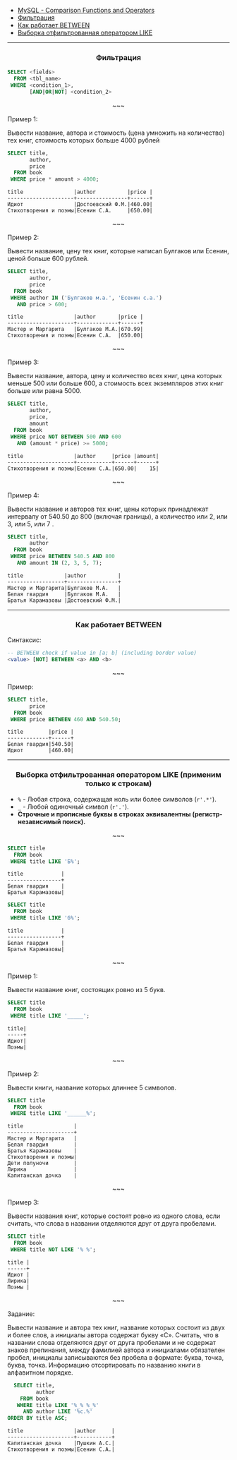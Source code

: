 - [MySQL - Comparison Functions and Operators](https://dev.mysql.com/doc/refman/8.0/en/comparison-operators.html)
- [Фильтрация](#1)
- [Как работает BETWEEN](#2)
- [Выборка отфильтрованная оператором LIKE](#3)

---

<h3 id="1" align="center">Фильтрация</h3>

```sql
SELECT <fields>
  FROM <tbl_name>
 WHERE <condition_1>,
       [AND|OR|NOT] <condition_2>
```

<p align="center">~~~</p>

Пример 1:

Вывести название, автора  и стоимость (цена умножить на количество) тех книг,
стоимость которых больше 4000 рублей

```sql
SELECT title,
       author,
       price
  FROM book
 WHERE price * amount > 4000;
```
```text
title                |author          |price |
---------------------+----------------+------+
Идиот                |Достоевский Ф.М.|460.00|
Стихотворения и поэмы|Есенин С.А.     |650.00|
```

<p align="center">~~~</p>

Пример 2:

Вывести название, цену  тех книг, которые написал Булгаков или Есенин, ценой
больше 600 рублей.

```sql
SELECT title,
       author,
       price
  FROM book
 WHERE author IN ('Булгаков м.а.', 'Есенин с.а.')
   AND price > 600;
```
```text
title                |author       |price |
---------------------+-------------+------+
Мастер и Маргарита   |Булгаков М.А.|670.99|
Стихотворения и поэмы|Есенин С.А.  |650.00|
```

<p align="center">~~~</p>

Пример 3:

Вывести название, автора,  цену  и количество всех книг, цена которых меньше
500 или больше 600, а стоимость всех экземпляров этих книг больше или равна
5000.

```sql
SELECT title,
       author,
       price,
       amount
  FROM book
 WHERE price NOT BETWEEN 500 AND 600
   AND (amount * price) >= 5000;
```
```text
title                |author     |price |amount|
---------------------+-----------+------+------+
Стихотворения и поэмы|Есенин С.А.|650.00|    15|
```

<p align="center">~~~</p>

Пример 4:

Вывести название и авторов тех книг, цены которых принадлежат интервалу от
540.50 до 800 (включая границы),  а количество или 2, или 3, или 5, или 7 .

```sql
SELECT title,
       author
  FROM book
 WHERE price BETWEEN 540.5 AND 800
   AND amount IN (2, 3, 5, 7);
```
```text
title             |author          |
------------------+----------------+
Мастер и Маргарита|Булгаков М.А.   |
Белая гвардия     |Булгаков М.А.   |
Братья Карамазовы |Достоевский Ф.М.|
```

---

<h3 id="2" align="center">Как работает BETWEEN</h3>

Синтаксис:

```sql
-- BETWEEN check if value in [a; b] (including border value)
<value> [NOT] BETWEEN <a> AND <b>
```

<p align="center">~~~</p>

Пример:

```sql
SELECT title,
       price
  FROM book
 WHERE price BETWEEN 460 AND 540.50;
```
```text
title        |price |
-------------+------+
Белая гвардия|540.50|
Идиот        |460.00|
```

---

<h3 id="3" align="center">Выборка отфильтрованная оператором LIKE (применим только к строкам)</h3>

- `%` - Любая строка, содержащая ноль или более символов (`r'.*'`).
- `_` - Любой одиночный символ (`r'.'`).
- __Строчные и прописные буквы в строках эквивалентны (регистр-независимый поиск).__

<p align="center">~~~</p>

```sql
SELECT title
  FROM book
 WHERE title LIKE 'Б%';
```
```text
title            |
-----------------+
Белая гвардия    |
Братья Карамазовы|
```
```sql
SELECT title
  FROM book
 WHERE title LIKE 'б%';
```
```text
title            |
-----------------+
Белая гвардия    |
Братья Карамазовы|
```

<p align="center">~~~</p>

Пример 1:

Вывести название книг, состоящих ровно из 5 букв.

```sql
SELECT title
  FROM book
 WHERE title LIKE '_____';
```
```text
title|
-----+
Идиот|
Поэмы|
```

<p align="center">~~~</p>

Пример 2:

Вывести книги, название которых длиннее 5 символов.

```sql
SELECT title
  FROM book
 WHERE title LIKE '______%';
```
```text
title                |
---------------------+
Мастер и Маргарита   |
Белая гвардия        |
Братья Карамазовы    |
Стихотворения и поэмы|
Дети полуночи        |
Лирика               |
Капитанская дочка    |
```

<p align="center">~~~</p>

Пример 3:

Вывести названия книг, которые состоят ровно из одного слова, если считать, что
слова в названии отделяются друг от друга пробелами.

```sql
SELECT title
  FROM book
 WHERE title NOT LIKE '% %';
```
```text
title |
------+
Идиот |
Лирика|
Поэмы |
```

<p align="center">~~~</p>

Задание:

Вывести название и автора тех книг, название которых состоит из двух и более
слов, а инициалы автора содержат букву «С». Считать, что в названии слова
отделяются друг от друга пробелами и не содержат знаков препинания, между
фамилией автора и инициалами обязателен пробел, инициалы записываются без
пробела в формате: буква, точка, буква, точка. Информацию отсортировать по
названию книги в алфавитном порядке.

```sql
  SELECT title,
         author
    FROM book
   WHERE title LIKE '%_% %_%'
     AND author LIKE '%с.%'
ORDER BY title ASC;
```
```text
title                |author     |
---------------------+-----------+
Капитанская дочка    |Пушкин А.С.|
Стихотворения и поэмы|Есенин С.А.|
```